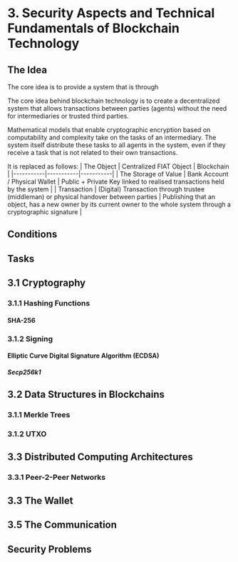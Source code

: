 # 3. Security Aspects and Technical Fundamentals of Blockchain Technology <!-- (*20 Minuten*) -->

## The Idea
The core idea is to provide a system that is through

<!-- Die Kernidee hinter der Blockchain liegt darin ein System zu schaffen das es ermöglicht komplett Dezentral und somit ohne jegliche Intermediäre und damit auch ohne Treuhänder, Transaktionen zwischen Agenten zu ermöglichen.  -->
The core idea behind blockchain technology is to create a decentralized system that allows transactions between parties (agents) without the need for intermediaries or trusted third parties.
<!-- Dabei übernehmen Mathematische Modelle die auf der Berechenbarkeit und Komplexität Kryptographische verschlüsselungen ermgöglichen, die Aufgaben eines Intermediärs und verteilen diese Aufgaben auf alle Agenten die Teil des Systems sind auch wenn diese eine Aufgabe erhalten die nicht ihrer eigenen Transaktion dient. -->
Mathematical models that enable cryptographic encryption based on computability and complexity take on the tasks of an intermediary. The system itself distribute these tasks to all agents in the system, even if they receive a task that is not related to their own transactions.

It is replaced as follows:
| The Object | Centralized FIAT Object | Blockchain |
|-----------|-----------|-----------|
| The Storage of Value | Bank Account / Physical Wallet | Public + Private Key linked to realised transactions held by the system |
| Transaction | (Digital) Transaction through trustee (middleman) or physical handover between parties | Publishing that an object, has a new owner by its current owner to the whole system through a cryptographic signature |



<!--
1. **Bedingungen** die nicht gebrochen werden dürfen und durch Krypto geschützt werden
   1. 
   2. 
2. **Aufgaben** die verteilt werden müssen und in eine P2P Architektur verteilt werden
   1. Teilnehmer (Full nodes, Halfnodes etc.)
   2. Überwachung der einhaltung von Bedingungen
   3. Validierung der Transaktionen
   
-->

## Conditions


## Tasks



## 3.1 Cryptography



### 3.1.1 Hashing Functions
#### SHA-256

### 3.1.2 Signing
#### Elliptic Curve Digital Signature Algorithm (ECDSA)
##### Secp256k1


## 3.2 Data Structures in Blockchains
### 3.1.1 Merkle Trees

### 3.1.2 UTXO

## 3.3 Distributed Computing Architectures
### 3.3.1 Peer-2-Peer Networks
<!-- (https://developer.bitcoin.org/reference/p2p_networking.html) -->



## 3.3 The Wallet
<!-- (https://developer.bitcoin.org/reference/wallets.html) -->


## 3.5 The Communication 
<!-- Remote Procedure Calls (RPS)  -->
<!-- (https://developer.bitcoin.org/reference/rpc/index.html) -->




## Security Problems
<!-- (Überleitung) -->


<!-- Sehr sehr wichtig: -->
<!-- https://bitcoin.org/en/bitcoin-core/features/validation -->